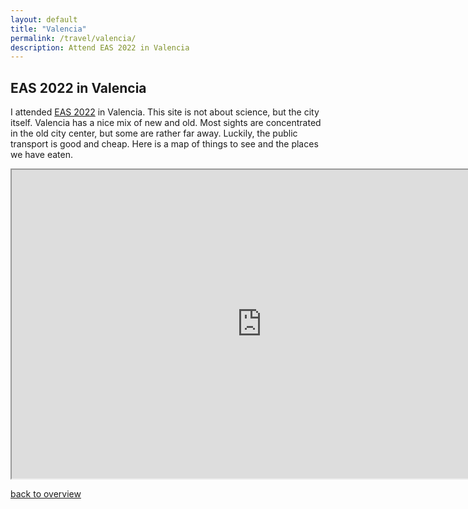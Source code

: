 ```yaml
---
layout: default
title: "Valencia"
permalink: /travel/valencia/ 
description: Attend EAS 2022 in Valencia
---
```



## EAS 2022 in Valencia

I attended [EAS 2022](https://eas.unige.ch/EAS2022/) in Valencia. This site is not about science, but the city itself. Valencia has a nice mix of new and old. Most sights are concentrated in the old city center, but some are rather far away. Luckily, the public transport is good and cheap. Here is a map of things to see and the places we have eaten.

<iframe src="https://www.google.com/maps/d/embed?mid=1Kb6ums5kqa8DC4ohByjuhpCc8Ic1kW4" width="800" height="494"></iframe>


[back to overview](/travel/)
